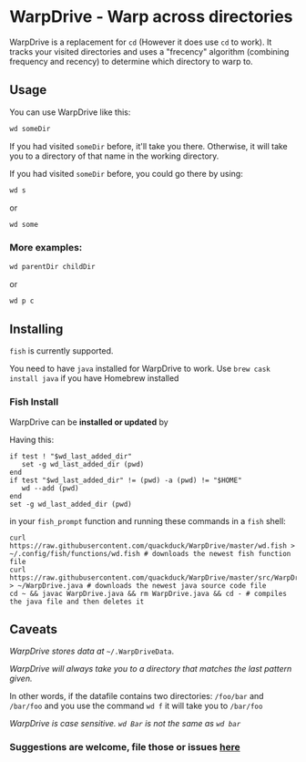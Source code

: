 # WarpDrive - Warp across directories

WarpDrive is a replacement for `cd` (However it does use `cd` to work). It tracks your visited directories and uses a "frecency" algorithm (combining frequency and recency) to determine which directory to warp to. 

## Usage

You can use WarpDrive like this:
```sh
wd someDir
```
If you had visited `someDir` before, it'll take you there. Otherwise, it will take you to a directory of that name in the working directory.

If you had visited `someDir` before, you could go there by using:
 ```sh
 wd s
 ```
 or 
 ```sh
 wd some
 ```
 
 ### More examples:
 
 ```sh
 wd parentDir childDir
 ```
 or 
 ```sh
 wd p c
 ```
 
 ## Installing
 
 `fish` is currently supported.
 
 You need to have `java` installed for WarpDrive to work. Use `brew cask install java` if you have Homebrew installed
 
 ### Fish Install
 
 WarpDrive can be **installed or updated** by
 
Having this:
 
 ```fish
 if test ! "$wd_last_added_dir"
    set -g wd_last_added_dir (pwd)
 end
 if test "$wd_last_added_dir" != (pwd) -a (pwd) != "$HOME"
    wd --add (pwd)
 end
 set -g wd_last_added_dir (pwd)
 ```
in your `fish_prompt` function and running these commands in a `fish` shell:

```fish
curl https://raw.githubusercontent.com/quackduck/WarpDrive/master/wd.fish > ~/.config/fish/functions/wd.fish # downloads the newest fish function file
curl https://raw.githubusercontent.com/quackduck/WarpDrive/master/src/WarpDrive.java > ~/WarpDrive.java # downloads the newest java source code file
cd ~ && javac WarpDrive.java && rm WarpDrive.java && cd - # compiles the java file and then deletes it
```
 
 ## Caveats
 
  _WarpDrive stores data at_ `~/.WarpDriveData`.
 
 _WarpDrive will always take you to a directory that matches the last pattern given._
 
 In other words, if the datafile contains two directories: `/foo/bar` and `/bar/foo` and you use the command `wd f` it will take you to `/bar/foo`
 
 _WarpDrive is case sensitive. `wd Bar` is not the same as `wd bar`_
 
 ### Suggestions are welcome, file those or issues [here](https://github.com/quackduck/WarpDrive/issues)
